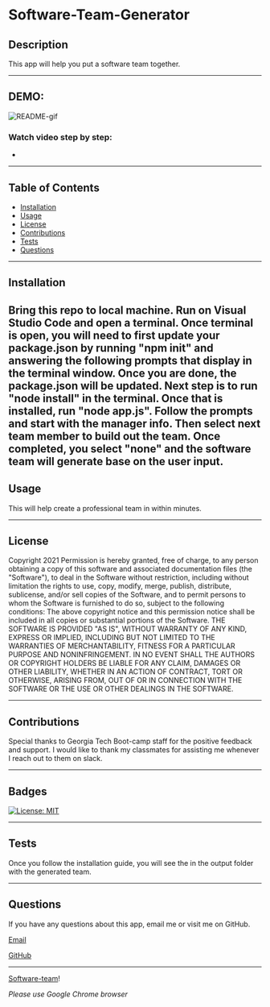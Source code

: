 # Software-Team-Generator

  ## Description
  This app will help you put a software team together.

  ---
## DEMO:
![README-gif](./assets/Walk-through-video-README.gif)

### Watch video step by step: 
* 

---
  ## Table of Contents
* [Installation](#installation)
* [Usage](#usage)
* [License](#license)
* [Contributions](#contributions)
* [Tests](#tests)
* [Questions](#questions)

---
## Installation
Bring this repo to local machine. Run on Visual Studio Code and open a terminal. Once terminal is open, you will need to first update your package.json by running "npm init" and answering the following prompts that display in the terminal window. Once you are done, the package.json will be updated. Next step is to run "node install" in the terminal. Once that is installed, run "node app.js". Follow the prompts and start with the manager info. Then select next team member to build out the team. Once completed, you select "none" and the software team will generate base on the user input.  
---
## Usage
This will help create a professional team in within minutes. 

---
## License

Copyright 2021
Permission is hereby granted, free of charge, to any person obtaining a copy of this software and associated documentation files (the "Software"), to deal in the Software without restriction, including without limitation the rights to use, copy, modify, merge, publish, distribute, sublicense, and/or sell copies of the Software, and to permit persons to whom the Software is furnished to do so, subject to the following conditions:
The above copyright notice and this permission notice shall be included in all copies or substantial portions of the Software.
THE SOFTWARE IS PROVIDED "AS IS", WITHOUT WARRANTY OF ANY KIND, EXPRESS OR IMPLIED, INCLUDING BUT NOT LIMITED TO THE WARRANTIES OF MERCHANTABILITY, FITNESS FOR A PARTICULAR PURPOSE AND NONINFRINGEMENT. IN NO EVENT SHALL THE AUTHORS OR COPYRIGHT HOLDERS BE LIABLE FOR ANY CLAIM, DAMAGES OR OTHER LIABILITY, WHETHER IN AN ACTION OF CONTRACT, TORT OR OTHERWISE, ARISING FROM, OUT OF OR IN CONNECTION WITH THE SOFTWARE OR THE USE OR OTHER DEALINGS IN THE SOFTWARE.

---
## Contributions
Special thanks to Georgia Tech Boot-camp staff for the positive feedback and support. 
I would like to thank my classmates for assisting me whenever I reach out to them on slack. 

---

## Badges
[![License: MIT](https://img.shields.io/badge/License-MIT-yellow.svg)](https://opensource.org/licenses/MIT)

---

## Tests
Once you follow the installation guide, you will see the in the output folder with the generated team. 

---

## Questions
If you have any questions about this app, email me or visit me on GitHub.

[Email](mailto:patelsahil0789@mail.com)

[GitHub](http://github.com/spatel134)

---
[Software-team](https://github.com/hmlauth/Employee-Team-Generator.git)! 

 *Please use Google Chrome browser*
